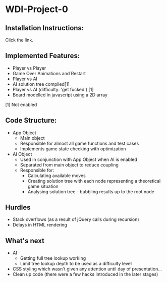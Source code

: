 # WDI-Project-0
## Installation Instructions:
Click the link.

## Implemented Features:
+ Player vs Player
+ Game Over Animations and Restart
+ Player vs AI
+ AI solution tree compiled[1]
+ Player vs AI (difficulty: 'get fucked') [1]
+ Board modelled in javascript using a 2D array

[1] Not enabled

## Code Structure:
+ App Object
  + Main object
  + Responsible for almost all game functions and test cases
  + Implements game state checking with optimization
+ AI Object
  + Used in conjunction with App Object when AI is enabled
  + Separated from main object to reduce coupling
  + Responsible for:
    + Calculating available moves
    + Creating solution tree with each node representing a theoretical game situation
    + Analysing solution tree - bubbling results up to the root node

## Hurdles
+ Stack overflows (as a result of jQuery calls during recursion)
+ Delays in HTML rendering

## What's next
+ AI
  + Getting full tree lookup working
  + Limit tree lookup depth to be used as a difficulty level
+ CSS styling which wasn't given any attention until day of presentation...
+ Clean up code (there were a few hacks introduced in the later stages)

